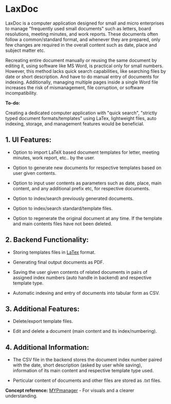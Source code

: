 # LaxDoc

LaxDoc is a computer application designed for small and micro enterprises to manage "frequently used small documents" such as letters, board resolutions, meeting minutes, and work reports. These documents often follow a common/standard format, and whenever they are prepared, only few changes are required in the overall content such as date, place and subject matter etc.

Recreating entire document manually or reusing the same document by editing it, using software like MS Word, is practical only for small numbers. However, this method lacks quick search capabilities, like searching files by date or short description. And have to do manual entry of documents for indexing. Additionally, managing multiple pages inside a single Word file increases the risk of mismanagement, file corruption, or software incompatibility.

**To-do:**

Creating a dedicated computer application with "quick search", "strictly typed document formats/templates" using LaTex, lightweight files, auto indexing, storage, and management features would be beneficial.

## 1. UI Features:

- Option to import LaTeX based document templates for letter, meeting minutes, work report, etc.. by the user.

- Option to generate new documents for respective templates based on user given contents.
    
- Option to input user contents as parameters such as date, place, main content, and any additional prefix etc, for respective documents.
  
- Option to index/search previously generated documents.

- Option to index/search  standard/template files.

- Option to regenerate the original document at any time. If the template and main contents files have not been deleted.
  

## 2. Backend Functionality:

- Storing templates files in [LaTex](https://www.latex-project.org/) format.
  
- Generating final output documents as PDF.
  
- Saving the user given contents of related documents in pairs of assigned index numbers (auto handle in backend) and respective template type.
  
- Automatic indexing and entry of documents into tabular form as CSV.

## 3. Additional Features:

- Delete/export template files.

- Edit and delete a document (main content and its index/numbering).
  

## 4. Additional Information:

- The CSV file in the backend stores the document index number paired with the date, short description (asked by user while saving), information of its main content and respective template type used.
  
- Perticular content of documents and other files are stored as .txt files.

**Concept reference:** [MYPmanager](https://github.com/Abhijeetbyte/MYPmanager) - For visuals and a clearer understanding.
